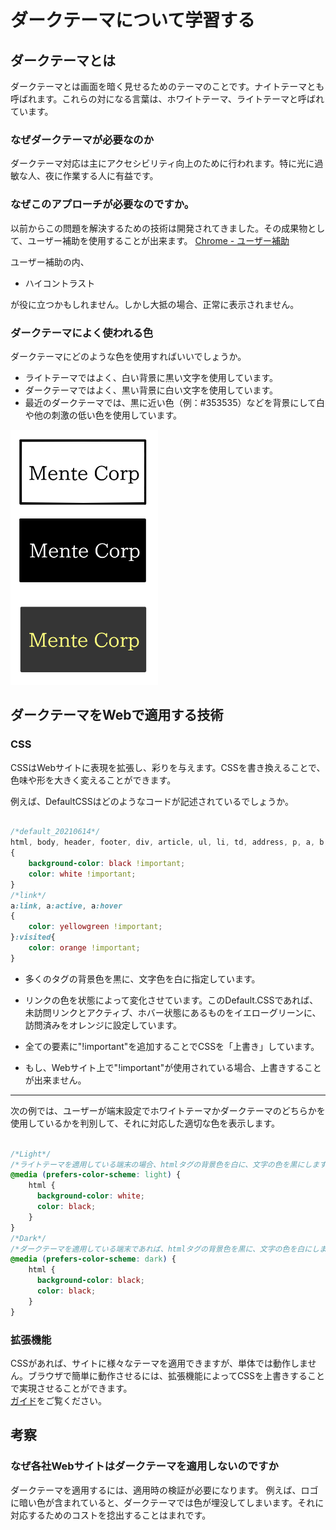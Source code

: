 # ダークテーマについて学習する

## ダークテーマとは

ダークテーマとは画面を暗く見せるためのテーマのことです。ナイトテーマとも呼ばれます。これらの対になる言葉は、ホワイトテーマ、ライトテーマと呼ばれています。

### なぜダークテーマが必要なのか

ダークテーマ対応は主にアクセシビリティ向上のために行われます。特に光に過敏な人、夜に作業する人に有益です。

### なぜこのアプローチが必要なのですか。

以前からこの問題を解決するための技術は開発されてきました。その成果物として、ユーザー補助を使用することが出来ます。
[Chrome - ユーザー補助](https://support.google.com/chrome/answer/7040464)

ユーザー補助の内、

- ハイコントラスト

が役に立つかもしれません。しかし大抵の場合、正常に表示されません。

### ダークテーマによく使われる色

ダークテーマにどのような色を使用すればいいでしょうか。
- ライトテーマではよく、白い背景に黒い文字を使用しています。
- ダークテーマではよく、黒い背景に白い文字を使用しています。
- 最近のダークテーマでは、黒に近い色（例：#353535）などを背景にして白や他の刺激の低い色を使用しています。

![Sample Image](IMG/example.png)

## ダークテーマをWebで適用する技術

### CSS
CSSはWebサイトに表現を拡張し、彩りを与えます。CSSを書き換えることで、色味や形を大きく変えることができます。

例えば、DefaultCSSはどのようなコードが記述されているでしょうか。

```css

/*default_20210614*/
html, body, header, footer, div, article, ul, li, td, address, p, a, b, span, strong, small, h1, h2, h3, h4, h5, aside, iframe, nav, form, th, tr, blockquote
{
    background-color: black !important;
    color: white !important;
}
/*link*/
a:link, a:active, a:hover
{
    color: yellowgreen !important;
}:visited{
    color: orange !important;
}
```
- 多くのタグの背景色を黒に、文字色を白に指定しています。

- リンクの色を状態によって変化させています。このDefault.CSSであれば、未訪問リンクとアクティブ、ホバー状態にあるものをイエローグリーンに、訪問済みをオレンジに設定しています。

- 全ての要素に"!important"を追加することでCSSを「上書き」しています。
- もし、Webサイト上で"!important"が使用されている場合、上書きすることが出来ません。

---

次の例では、ユーザーが端末設定でホワイトテーマかダークテーマのどちらかを使用しているかを判別して、それに対応した適切な色を表示します。

```css

/*Light*/
/*ライトテーマを適用している端末の場合、htmlタグの背景色を白に、文字の色を黒にします。*/
@media (prefers-color-scheme: light) {
    html {
      background-color: white;
      color: black;
    }
}
/*Dark*/
/*ダークテーマを適用している端末であれば、htmlタグの背景色を黒に、文字の色を白にします。*/
@media (prefers-color-scheme: dark) {
    html {
      background-color: black;
      color: black;
    }
}
```

### 拡張機能

CSSがあれば、サイトに様々なテーマを適用できますが、単体では動作しません。ブラウザで簡単に動作させるには、拡張機能によってCSSを上書きすることで実現させることができます。  
[ガイド](guide.ja.md)をご覧ください。

## 考察

### なぜ各社Webサイトはダークテーマを適用しないのですか

ダークテーマを適用するには、適用時の検証が必要になります。
例えば、ロゴに暗い色が含まれていると、ダークテーマでは色が埋没してしまいます。それに対応するためのコストを捻出することはまれです。